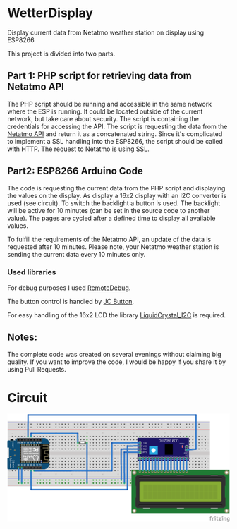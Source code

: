 # WetterDisplay
Display current data from Netatmo weather station on display using ESP8266

This project is divided into two parts.

## Part 1: PHP script for retrieving data from Netatmo API
The PHP script should be running and accessible in the same network where the ESP is running. It could be located outside of the current network, but take care about security. The script is containing the credentials for accessing the API.
The script is requesting the data from the [Netatmo API](https://dev.netatmo.com) and return it as a concatenated string. Since it's complicated to implement a SSL handling into the ESP8266, the script should be called with HTTP. The request to Netatmo is using SSL.

## Part2: ESP8266 Arduino Code
The code is requesting the current data from the PHP script and displaying the values on the display.
As display a 16x2 display with an I2C converter is used (see circuit). To switch the backlight a button is used.
The backlight will be active for 10 minutes (can be set in the source code to another value).
The pages are cycled after a defined time to display all available values.

To fulfill the requirements of the Netatmo API, an update of the data is requested after 10 minutes.
Please note, your Netatmo weather station is sending the current data every 10 minutes only.

### Used libraries
For debug purposes I used [RemoteDebug](https://github.com/JoaoLopesF/RemoteDebug).

The button control is handled by [JC Button](https://github.com/JChristensen/JC_Button).

For easy handling of the 16x2 LCD the library [LiquidCrystal_I2C](https://github.com/johnrickman/LiquidCrystal_I2C) is required.

## Notes:
The complete code was created on several evenings without claiming big quality. If you want to improve the code, I would be happy if you share it by using Pull Requests.

# Circuit 
![Circuit](wetterDisplay_Breadboard.png)
